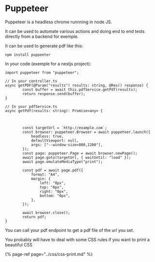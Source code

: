 # Puppeteer

Puppeteer is a headless chrome runnning in node JS. 

It can be used to automate various actions and doing end to end tests directly from a backend for exemple. 

It can be used to generate pdf like this: 

```text
npm install puppeeter
```

In your code \(exemple for a nestjs project\): 

```text
import puppeteer from "puppeteer";

// In your controller.ts
async getPDF(@Param("results") results: string, @Res() response) {
        const buffer = await this.pdfService.getPdf(results);
        return response.send(buffer);
}

// In your pdfService.ts
async getPdf(results: string): Promise<any> {

       

        const targetUrl = `http://example.com`;
        const browser: puppeteer.Browser = await puppeteer.launch({
            headless: true,
            defaultViewport: null,
            args: ["--window-size=800,1200"],
        });
        const page: puppeteer.Page = await browser.newPage();
        await page.goto(targetUrl, { waitUntil: "load" });
        await page.emulateMediaType("print");

        const pdf = await page.pdf({
            format: "A4",
            margin: {
                left: "0px",
                top: "0px",
                right: "0px",
                bottom: "0px",
            },
        });

        await browser.close();
        return pdf;
}

```

You can call your pdf endpoint to get a pdf file of the url you set.

You probably will have to deal with some CSS rules if you want to print a beautiful CSS

{% page-ref page="../css/css-print.md" %}

